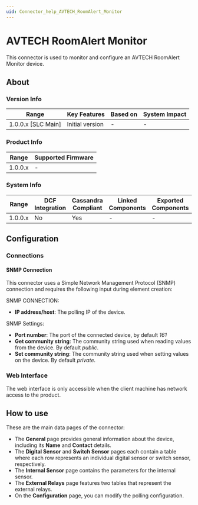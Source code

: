 ```yaml
---
uid: Connector_help_AVTECH_RoomAlert_Monitor
---
```


# AVTECH RoomAlert Monitor

This connector is used to monitor and configure an AVTECH RoomAlert Monitor device.

## About

### Version Info

| Range                | Key Features     | Based on     | System Impact     |
|----------------------|------------------|--------------|-------------------|
| 1.0.0.x [SLC Main]   | Initial version  | -            | -                 |

### Product Info

| Range     | Supported Firmware     |
|-----------|------------------------|
| 1.0.0.x   | -                      |

### System Info

| Range     | DCF Integration     | Cassandra Compliant     | Linked Components     | Exported Components     |
|-----------|---------------------|-------------------------|-----------------------|-------------------------|
| 1.0.0.x   | No                  | Yes                     | -                     | -                       |

## Configuration

### Connections

#### SNMP Connection

This connector uses a Simple Network Management Protocol (SNMP) connection and requires the following input during element creation:

SNMP CONNECTION:

- **IP address/host**: The polling IP of the device.

SNMP Settings:

- **Port number**: The port of the connected device, by default *161*
- **Get community string**: The community string used when reading values from the device. By default *public*.
- **Set community string**: The community string used when setting values on the device. By default *private*.

### Web Interface

The web interface is only accessible when the client machine has network access to the product.

## How to use

These are the main data pages of the connector:

- The **General** page provides general information about the device, including its **Name** and **Contact** details.
- The **Digital Sensor** and **Switch Sensor** pages each contain a table where each row represents an individual digital sensor or switch sensor, respectively.
- The **Internal Sensor** page contains the parameters for the internal sensor.
- The **External Relays** page features two tables that represent the external relays.
- On the **Configuration** page, you can modify the polling configuration.
